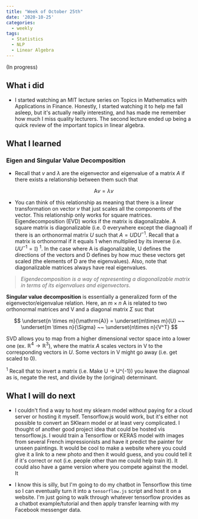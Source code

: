 ```yaml
---
title: "Week of October 25th"
date: '2020-10-25'
categories:
  - weekly
tags:
  - Statistics
  - NLP
  - Linear Algebra
---
```


(In progress)

## What i did

- I started watching an MIT lecture series on Topics in Mathematics with Applications in Finance. Honestly, I started watching it to help me fall asleep, but it's actually really interesting, and has made me remember how much I miss quality lecturers. The second lecture ended up being a quick review of the important topics in linear algebra.

## What I learned

### Eigen and Singular Value Decomposition

- Recall that $v$ and $\lambda$ are the eigenvector and eigenvalue of a matrix $A$ if there exists a relationship between them such that

  $$
  \mathrm{A}v = \lambda v
  $$

- You can think of this relationship as meaning that there is a linear transformation on vector $v$ that just scales all the components of the vector. This relationship only works for square matrices. Eigendecomposition (EVD) works if the matrix is diagonalizable. A square matrix is diagonalizable (i.e. 0 everywhere except the diagnoal) if there is an orthonormal matrix $U$ such that $A = U D U^{-1}$. Recall that a matrix is orthonormal if it equals 1 when multiplied by its inverse (i.e. $UU^{-1} = \mathbb{I})$ <sup>1</sup>. In the case where A is diagonalizable, U defines the directions of the vectors and D defines by how muc these vectors get scaled (the elements of D are the eigenvalues). Also, note that diagonalizable matrices always have real eigenvalues.

>*Eigendecomposition is a way of representing a diagonalizable matrix in terms of its eigenvalues and eigenvectors*.

**Singular value decomposition** is essentially a generalized form of the eigenvector/eigenvalue relation. Here, an $m \times n$ A is related to two orthonormal matrices and V and a diagonal matrix $\Sigma$ suc that

$$
\underset{n \times m}{\mathrm{A}} =  \underset{m\times m}{U} ~~
\underset{m \times n}{\Sigma} ~~ \underset{n\times n}{V^T}
$$

SVD allows you to map from a higher dimensional vector space into a lower one (ex. $\mathbb{R}^4 \rightarrow \mathbb{R}^3$), where the matrix $A$ scales vectors in V to the corresponding vectors in $U$. Some vectors in V might go away (i.e. get scaled to 0).

<sup>1</sup> Recall that to invert a matrix (i.e. Make U -> U^{-1}) you leave the diagnoal as is, negate the rest, and divide by the (original) determinant.

## What I will do next

- I couldn't find a way to host my sklearn model without paying for a cloud server or hosting it myself. Tensorflow.js would work, but it's either not possible to convert an SKlearn model or at least very complicated. I thought of another good project idea that could be hosted vis tensorflow.js. I would train a Tensorflow or KERAS model with images from several French impressionists and have it predict the painter for unseen paintings. It would be cool to make a website where you could give it a link to a new photo and then it would guess, and you could tell it if it's correct or not (i.e. people other than me could help train it). It could also have a game version where you compete against the model. It

- I know this is silly, but I'm going to do my chatbot in Tensorflow this time so I can eventually turn it into a `tensorflow.js` script and host it on a website. I'm just going to walk through whatever tensorflow provides as a chatbot example/tutorial and then apply transfer learning with my Facebook messenger data.
